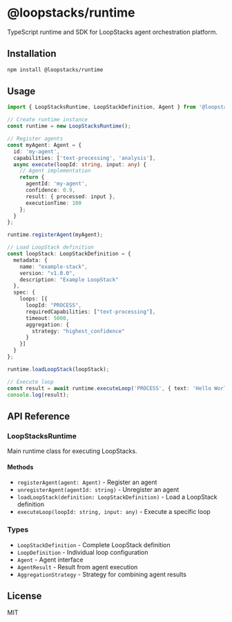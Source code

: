 # @loopstacks/runtime

TypeScript runtime and SDK for LoopStacks agent orchestration platform.

## Installation

```bash
npm install @loopstacks/runtime
```

## Usage

```typescript
import { LoopStacksRuntime, LoopStackDefinition, Agent } from '@loopstacks/runtime';

// Create runtime instance
const runtime = new LoopStacksRuntime();

// Register agents
const myAgent: Agent = {
  id: 'my-agent',
  capabilities: ['text-processing', 'analysis'],
  async execute(loopId: string, input: any) {
    // Agent implementation
    return {
      agentId: 'my-agent',
      confidence: 0.9,
      result: { processed: input },
      executionTime: 100
    };
  }
};

runtime.registerAgent(myAgent);

// Load LoopStack definition
const loopStack: LoopStackDefinition = {
  metadata: {
    name: "example-stack",
    version: "v1.0.0",
    description: "Example LoopStack"
  },
  spec: {
    loops: [{
      loopId: "PROCESS",
      requiredCapabilities: ["text-processing"],
      timeout: 5000,
      aggregation: {
        strategy: "highest_confidence"
      }
    }]
  }
};

runtime.loadLoopStack(loopStack);

// Execute loop
const result = await runtime.executeLoop('PROCESS', { text: 'Hello World' });
console.log(result);
```

## API Reference

### LoopStacksRuntime

Main runtime class for executing LoopStacks.

#### Methods

- `registerAgent(agent: Agent)` - Register an agent
- `unregisterAgent(agentId: string)` - Unregister an agent
- `loadLoopStack(definition: LoopStackDefinition)` - Load a LoopStack definition
- `executeLoop(loopId: string, input: any)` - Execute a specific loop

### Types

- `LoopStackDefinition` - Complete LoopStack definition
- `LoopDefinition` - Individual loop configuration
- `Agent` - Agent interface
- `AgentResult` - Result from agent execution
- `AggregationStrategy` - Strategy for combining agent results

## License

MIT